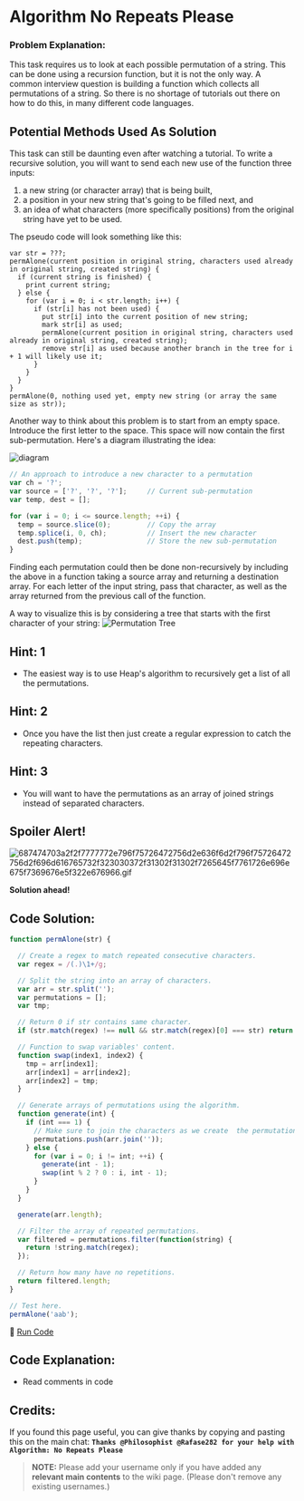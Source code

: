 # Algorithm No Repeats Please

### Problem Explanation:

This task requires us to look at each possible permutation of a string. This can be done using a recursion function, but it is not the only way. A common interview question is building a function which collects all permutations of a string. So there is no shortage of tutorials out there on how to do this, in many different code languages.

## Potential Methods Used As Solution

This task can still be daunting even after watching a tutorial. To write a recursive solution, you will want to send each new use of the function three inputs:

1. a new string (or character array) that is being built,
2. a position in your new string that's going to be filled next, and
3. an idea of what characters (more specifically positions) from the original string have yet to be used.

The pseudo code will look something like this:

```
var str = ???;
permAlone(current position in original string, characters used already in original string, created string) {
  if (current string is finished) {
    print current string;
  } else {
    for (var i = 0; i < str.length; i++) {
      if (str[i] has not been used) {
        put str[i] into the current position of new string;
        mark str[i] as used;
        permAlone(current position in original string, characters used already in original string, created string);
        remove str[i] as used because another branch in the tree for i + 1 will likely use it;
      }
    }
  }
}
permAlone(0, nothing used yet, empty new string (or array the same size as str));
```

Another way to think about this problem is to start from an empty space. Introduce the first letter to the space. This space will now contain the first sub-permutation. Here's a diagram illustrating the idea:

![diagram](https://i.imgur.com/zFm5gRx.png)

```javascript
// An approach to introduce a new character to a permutation
var ch = '?';
var source = ['?', '?', '?'];     // Current sub-permutation
var temp, dest = [];

for (var i = 0; i <= source.length; ++i) {
  temp = source.slice(0);         // Copy the array
  temp.splice(i, 0, ch);          // Insert the new character
  dest.push(temp);                // Store the new sub-permutation
}
```

Finding each permutation could then be done non-recursively by including the above in a function taking a source array and returning a destination array. For each letter of the input string, pass that character, as well as the array returned from the previous call of the function.

A way to visualize this is by considering a tree that starts with the first character of your string: ![Permutation Tree](https://i.imgur.com/t8zNarc.png)

## Hint: 1

- The easiest way is to use Heap's algorithm to recursively get a list of all the permutations.

## Hint: 2

- Once you have the list then just create a regular expression to catch the repeating characters.

## Hint: 3

- You will want to have the permutations as an array of joined strings instead of separated characters.

## Spoiler Alert!

![687474703a2f2f7777772e796f75726472756d2e636f6d2f796f75726472756d2f696d616765732f323030372f31302f31302f7265645f7761726e696e675f7369676e5f322e676966.gif](https://files.gitter.im/FreeCodeCamp/Wiki/nlOm/thumb/687474703a2f2f7777772e796f75726472756d2e636f6d2f796f75726472756d2f696d616765732f323030372f31302f31302f7265645f7761726e696e675f7369676e5f322e676966.gif)

**Solution ahead!**

## Code Solution:

```javascript
function permAlone(str) {

  // Create a regex to match repeated consecutive characters.
  var regex = /(.)\1+/g;

  // Split the string into an array of characters.
  var arr = str.split('');
  var permutations = [];
  var tmp;

  // Return 0 if str contains same character.
  if (str.match(regex) !== null && str.match(regex)[0] === str) return 0;

  // Function to swap variables' content.
  function swap(index1, index2) {
    tmp = arr[index1];
    arr[index1] = arr[index2];
    arr[index2] = tmp;
  }

  // Generate arrays of permutations using the algorithm.
  function generate(int) {
    if (int === 1) {
      // Make sure to join the characters as we create  the permutation arrays
      permutations.push(arr.join(''));
    } else {
      for (var i = 0; i != int; ++i) {
        generate(int - 1);
        swap(int % 2 ? 0 : i, int - 1);
      }
    }
  }

  generate(arr.length);

  // Filter the array of repeated permutations.
  var filtered = permutations.filter(function(string) {
    return !string.match(regex);
  });

  // Return how many have no repetitions.
  return filtered.length;
}

// Test here.
permAlone('aab');
```

:rocket: [Run Code](https://repl.it/CLop/0)

## Code Explanation:

- Read comments in code

## Credits:

If you found this page useful, you can give thanks by copying and pasting this on the main chat: **`Thanks @Philosophist @Rafase282 for your help with Algorithm: No Repeats Please`**

> **NOTE:** Please add your username only if you have added any **relevant main contents** to the wiki page. (Please don't remove any existing usernames.)
